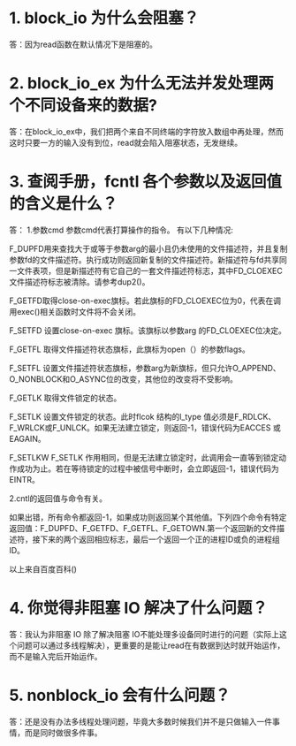 # 1. block_io 为什么会阻塞？

答：因为read函数在默认情况下是阻塞的。

# 2. block_io_ex 为什么无法并发处理两个不同设备来的数据?

答：在block_io_ex中，我们把两个来自不同终端的字符放入数组中再处理，然而这时只要一方的输入没有到位，read就会陷入阻塞状态，无发继续。

# 3. 查阅手册，fcntl 各个参数以及返回值的含义是什么？

答： 
 1.参数cmd
参数cmd代表打算操作的指令。
有以下几种情况:

F_DUPFD用来查找大于或等于参数arg的最小且仍未使用的文件描述符，并且复制参数fd的文件描述符。执行成功则返回新复制的文件描述符。新描述符与fd共享同一文件表项，但是新描述符有它自己的一套文件描述符标志，其中FD_CLOEXEC文件描述符标志被清除。请参考dup2()。

F_GETFD取得close-on-exec旗标。若此旗标的FD_CLOEXEC位为0，代表在调用exec()相关函数时文件将不会关闭。

F_SETFD 设置close-on-exec 旗标。该旗标以参数arg 的FD_CLOEXEC位决定。

F_GETFL 取得文件描述符状态旗标，此旗标为open（）的参数flags。

F_SETFL 设置文件描述符状态旗标，参数arg为新旗标，但只允许O_APPEND、O_NONBLOCK和O_ASYNC位的改变，其他位的改变将不受影响。

F_GETLK 取得文件锁定的状态。

F_SETLK 设置文件锁定的状态。此时flcok 结构的l_type 值必须是F_RDLCK、F_WRLCK或F_UNLCK。如果无法建立锁定，则返回-1，错误代码为EACCES 或EAGAIN。

F_SETLKW F_SETLK 作用相同，但是无法建立锁定时，此调用会一直等到锁定动作成功为止。若在等待锁定的过程中被信号中断时，会立即返回-1，错误代码为EINTR。

 2.cntl的返回值与命令有关。

如果出错，所有命令都返回-1，如果成功则返回某个其他值。下列四个命令有特定返回值：F_DUPFD、F_GETFD、F_GETFL、F_GETOWN.第一个返回新的文件描述符，接下来的两个返回相应标志，最后一个返回一个正的进程ID或负的进程组ID。

 以上来自百度百科()

# 4. 你觉得非阻塞 IO 解决了什么问题？

答：我认为非阻塞 IO 除了解决阻塞 IO不能处理多设备同时进行的问题（实际上这个问题可以通过多线程解决），更重要的是能让read在有数据到达时就开始运作，而不是输入完后开始运作。

# 5. nonblock_io 会有什么问题？

答：还是没有办法多线程处理问题，毕竟大多数时候我们并不是只做输入一件事情，而是同时做很多件事。
